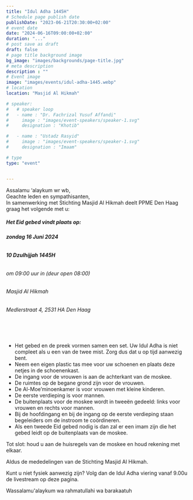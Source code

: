 ```yaml
---
title: "Idul Adha 1445H"
# Schedule page publish date
publishDate: "2023-06-21T20:30:00+02:00"
# event date
date: "2024-06-16T09:00:00+02:00"
duration: "..."
# post save as draft
draft: false
# page title background image
bg_image: "images/backgrounds/page-title.jpg"
# meta description
description : ""
# Event image
image: "images/events/idul-adha-1445.webp"
# location
location: "Masjid Al Hikmah"

# speaker:
#   # speaker loop
#   - name : "Dr. Fachrizal Yusuf Affandi"
#     image : "images/event-speakers/speaker-1.svg"
#     designation : "Khotib"

#   - name : "Ustadz Rasyid"
#     image : "images/event-speakers/speaker-1.svg"
#     designation : "Imaam"

# type
type: "event"


---
```


Assalamu ‘alaykum wr wb,<br/>
Geachte leden en sympathisanten,<br/>
In samenwerking met Stichting Masjid Al Hikmah deelt PPME Den Haag graag het volgende met u:


##### Het Eid gebed vindt plaats op: 
###### **zondag 16 Juni 2024** 
###### **10 Dzulhijjah 1445H** 
###### om 09:00 uur in (deur open 08:00)
###### Masjid Al Hikmah
###### Medlerstraat 4, 2531 HA Den Haag

<br/>
<br/>

* Het gebed en de preek vormen samen een set. Uw Idul Adha is niet compleet als u een van de twee mist. Zorg dus dat u op tijd aanwezig bent.
* Neem een eigen plastic tas mee voor uw schoenen en plaats deze netjes in de schoenenkast.
* De ingang voor de vrouwen is aan de achterkant van de moskee.
* De ruimtes op de begane grond zijn voor de vrouwen.
* De Al-Moe’minoenkamer is voor vrouwen met kleine kinderen.
* De eerste verdieping is voor mannen.
* De buitenplaats voor de moskee wordt in tweeën gedeeld: links voor vrouwen en rechts voor mannen.
* Bij de hoofdingang en bij de ingang op de eerste verdieping staan begeleiders om de instroom te coördineren.
* Als een tweede Eid gebed nodig is dan zal er een imam zijn die het gebed leidt op de buitenplaats van de moskee.


Tot slot: houd u aan de huisregels van de moskee en houd rekening met elkaar.

Aldus de mededelingen van de Stichting Masjid Al Hikmah.

Kunt u niet fysiek aanwezig zijn? Volg dan de Idul Adha viering vanaf 9.00u de livestream op deze pagina.


Wassalamu'alaykum wa rahmatullahi wa barakaatuh



